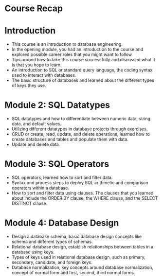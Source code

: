# Course Recap

# Introduction

- This course is an introduction to database engineering.
- In the opening module, you had an introduction to the course and explored possible career roles that you might want to follow.
- Tips around how to take this course successfully and discussed what it is that you hope to learn.
- An introduction to SQL or standard query language, the coding syntax used to interact with databases.
- The basic structure of databases and learned about the different types of keys they use.

# Module 2: SQL Datatypes

- SQL datatypes and how to differentiate between numeric data, string data, and default values.
- Utilizing different datatypes in database projects through exercises.
- CRUD or create, read, update, and delete operations, learned how to create databases and tables and populate them with data.
- Update and delete data.

# Module 3: SQL Operators

- SQL operators, learned how to sort and filter data.
- Syntax and process steps to deploy SQL arithmetic and comparison operators within a database.
- How to sort and filter data using clauses. The clauses that you learned about include the ORDER BY clause, the WHERE clause, and the SELECT DISTINCT clause.

# Module 4: Database Design

- Design a database schema, basic database design concepts like schema and different types of schemas.
- Relational database design, establish relationships between tables in a database using keys.
- Types of keys used in relational database design, such as primary, secondary, candidate, and foreign keys.
- Database normalization, key concepts around database normalization, concept of normal form and first, second, third normal forms.